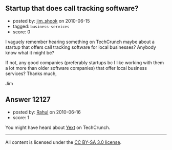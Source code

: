 ## Startup that does call tracking software?

- posted by: [jim_shook](https://stackexchange.com/users/-1/3477-jim-shook) on 2010-06-15
- tagged: `business-services`
- score: 0

I vaguely remember hearing something on TechCrunch maybe about a startup that offers call tracking software for local businesses? Anybody know what it might be?

If not, any good companies (preferably startups bc I like working with them a lot more than older software companies) that offer local business services? Thanks much, 

Jim


## Answer 12127

- posted by: [Rahul](https://stackexchange.com/users/-1/2109-rahul) on 2010-06-16
- score: 1

<p>You might have heard about <a href="http://www.yext.com/" rel="nofollow">Yext</a> on TechCrunch.</p>




---

All content is licensed under the [CC BY-SA 3.0 license](https://creativecommons.org/licenses/by-sa/3.0/).
